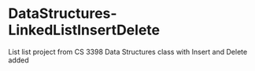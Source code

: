 # DataStructures-LinkedListInsertDelete
List list project from CS 3398 Data Structures class with Insert and Delete added
